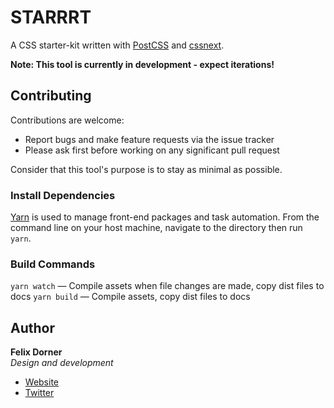 # STARRRT

A CSS starter-kit written with [PostCSS](http://postcss.org/) and [cssnext](http://cssnext.io/).

**Note: This tool is currently in development - expect iterations!**

## Contributing

Contributions are welcome:

- Report bugs and make feature requests via the issue tracker
- Please ask first before working on any significant pull request

Consider that this tool's purpose is to stay as minimal as possible.

### Install Dependencies

[Yarn](https://yarnpkg.com/) is used to manage front-end packages and task automation. From the command line on your host machine, navigate to the directory then run `yarn`.

### Build Commands

`yarn watch` — Compile assets when file changes are made, copy dist files to docs
`yarn build` — Compile assets, copy dist files to docs

## Author

**Felix Dorner**  
*Design and development*

- [Website](https://felixdorner.de)
- [Twitter](https://twitter.com/felixdorner)
